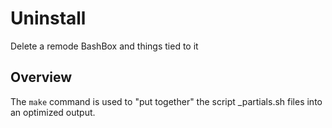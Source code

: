 # Uninstall

Delete a remode BashBox and things tied to it

## Overview

The `make` command is used to "put together" the
script _partials.sh files into an optimized output.


